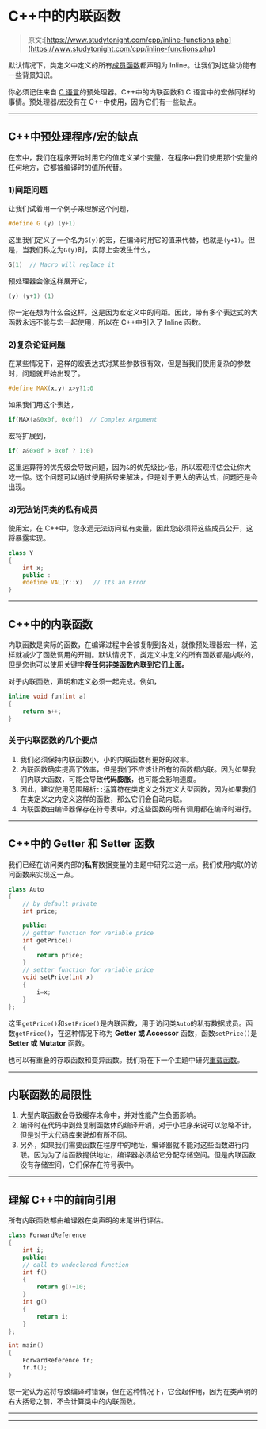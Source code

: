 # C++中的内联函数

> 原文:[https://www.studytonight.com/cpp/inline-functions.php](https://www.studytonight.com/cpp/inline-functions.php)

默认情况下，类定义中定义的所有[成员函数](member-functions-cpp.php)都声明为 Inline。让我们对这些功能有一些背景知识。

你必须记住来自 [C 语言](/c/overview-of-c.php)的预处理器。C++中的内联函数和 C 语言中的宏做同样的事情。预处理器/宏没有在 C++中使用，因为它们有一些缺点。

* * *

## C++中预处理程序/宏的缺点

在宏中，我们在程序开始时用它的值定义某个变量，在程序中我们使用那个变量的任何地方，它都被编译时的值所代替。

### 1)间距问题

让我们试着用一个例子来理解这个问题，

```cpp
#define G (y) (y+1)
```

这里我们定义了一个名为`G(y)`的宏，在编译时用它的值来代替，也就是`(y+1)`。但是，当我们称之为`G(y)`时，实际上会发生什么，

```cpp
G(1)  // Macro will replace it
```

预处理器会像这样展开它，

```cpp
(y) (y+1) (1)
```

你一定在想为什么会这样，这是因为宏定义中的间距。因此，带有多个表达式的大函数永远不能与宏一起使用，所以在 C++中引入了 Inline 函数。

### 2)复杂论证问题

在某些情况下，这样的宏表达式对某些参数很有效，但是当我们使用复杂的参数时，问题就开始出现了。

```cpp
#define MAX(x,y) x>y?1:0
```

如果我们用这个表达，

```cpp
if(MAX(a&0x0f, 0x0f))  // Complex Argument 
```

宏将扩展到，

```cpp
if( a&0x0f > 0x0f ? 1:0)
```

这里运算符的优先级会导致问题，因为`&`的优先级比`>`低，所以宏观评估会让你大吃一惊。这个问题可以通过使用括号来解决，但是对于更大的表达式，问题还是会出现。

### 3)无法访问类的私有成员

使用宏，在 C++中，您永远无法访问私有变量，因此您必须将这些成员公开，这将暴露实现。

```cpp
class Y
{
    int x;
    public : 
    #define VAL(Y::x)   // Its an Error
} 
```

* * *

## C++中的内联函数

内联函数是实际的函数，在编译过程中会被复制到各处，就像预处理器宏一样，这样就减少了函数调用的开销。默认情况下，类定义中定义的所有函数都是内联的，但是您也可以使用关键字**将任何非类函数内联到它们上面。**

对于内联函数，声明和定义必须一起完成。例如，

```cpp
inline void fun(int a) 
{ 
    return a++; 
} 
```

### 关于内联函数的几个要点

1.  我们必须保持内联函数小，小的内联函数有更好的效率。
2.  内联函数确实提高了效率，但是我们不应该让所有的函数都内联。因为如果我们内联大函数，可能会导致**代码膨胀**，也可能会影响速度。
3.  因此，建议使用范围解析`::`运算符在类定义之外定义大型函数，因为如果我们在类定义之内定义这样的函数，那么它们会自动内联。
4.  内联函数由编译器保存在符号表中，对这些函数的所有调用都在编译时进行。

* * *

## C++中的 Getter 和 Setter 函数

我们已经在访问类内部的**私有**数据变量的主题中研究过这一点。我们使用内联的访问函数来实现这一点。

```cpp
class Auto
{
    // by default private
    int price;

    public:
    // getter function for variable price
    int getPrice()
    {
        return price;
    }
    // setter function for variable price
    void setPrice(int x)
    {
        i=x;
    }
};
```

这里`getPrice()`和`setPrice()`是内联函数，用于访问类`Auto`的私有数据成员。函数`getPrice()`，在这种情况下称为 **Getter 或 Accessor** 函数，函数`setPrice()`是 **Setter 或 Mutator** 函数。

也可以有重叠的存取函数和变异函数。我们将在下一个主题中研究[重载函数](function-overloading.php)。

* * *

## 内联函数的局限性

1.  大型内联函数会导致缓存未命中，并对性能产生负面影响。
2.  编译时在代码中到处复制函数体的编译开销，对于小程序来说可以忽略不计，但是对于大代码库来说却有所不同。
3.  另外，如果我们需要函数在程序中的地址，编译器就不能对这些函数进行内联。因为为了给函数提供地址，编译器必须给它分配存储空间。但是内联函数没有存储空间，它们保存在符号表中。

* * *

## 理解 C++中的前向引用

所有内联函数都由编译器在类声明的末尾进行评估。

```cpp
class ForwardReference
{
    int i;
    public:
    // call to undeclared function
    int f() 
    {
        return g()+10;
    }
    int g() 
    {
        return i;
    }
};

int main()
{
    ForwardReference fr;
    fr.f();
} 
```

您一定认为这将导致编译时错误，但在这种情况下，它会起作用，因为在类声明的右大括号之前，不会计算类中的内联函数。

* * *

* * *